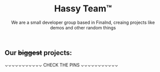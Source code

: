 <h1 align="center">Hassy Team™</h1>
<p align="center">We are a small developer group based in Finalnd, creaing projects like demos and other random things</p>
<br>

## Our ~~biggest~~ projects:
⌄⌄⌄⌄⌄⌄⌄⌄⌄⌄⌄ CHECK THE PINS ⌄⌄⌄⌄⌄⌄⌄⌄⌄⌄⌄
